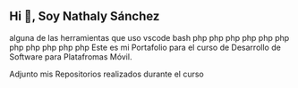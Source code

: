 ## Hi 👋, Soy Nathaly Sánchez
alguna de las herramientas que uso
vscode bash php php php php php php php php php php php
Este es mi Portafolio para el curso de Desarrollo de Software para Platafromas Móvil.

Adjunto mis Repositorios realizados durante el curso 

<!--
**NathalyS0/NathalyS0** is a ✨ _special_ ✨ repository because its `README.md` (this file) appears on your GitHub profile.

Here are some ideas to get you started:

- 🔭 I’m currently working on ...
- 🌱 I’m currently learning ...
- 👯 I’m looking to collaborate on ...
- 🤔 I’m looking for help with ...
- 💬 Ask me about ...
- 📫 How to reach me: ...
- 😄 Pronouns: ...
- ⚡ Fun fact: ...
-->
